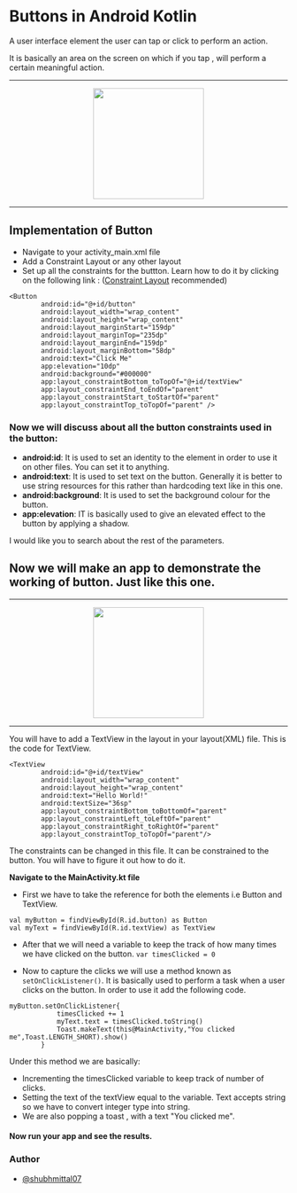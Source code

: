 
# Buttons in Android Kotlin

A user interface element the user can tap or click to perform an action.

It is basically an area on the screen on which if you tap , will perform a certain meaningful action.
<hr>
<p align = "center">
<img src = "https://user-images.githubusercontent.com/59731205/135919821-941b5975-28ff-4e3d-aadc-ad0b219d4d2a.jpg" width = 200>
<p/>
<hr>

## Implementation of Button
* Navigate to your activity_main.xml file
* Add a Constraint Layout or any other layout 
* Set up all the constraints for the buttton. Learn how to do it by clicking on the following link : ([Constraint Layout](https://github.com/girlscript/winter-of-contributing/blob/Android_Development_With_Kotlin/Android_Development_with_Kotlin/07.%20View%20Groups/07.4%20Constraint%20Layout.md) recommended)

```
<Button
        android:id="@+id/button"
        android:layout_width="wrap_content"
        android:layout_height="wrap_content"
        android:layout_marginStart="159dp"
        android:layout_marginTop="235dp"
        android:layout_marginEnd="159dp"
        android:layout_marginBottom="58dp"
        android:text="Click Me"
        app:elevation="10dp"
        android:background="#000000"
        app:layout_constraintBottom_toTopOf="@+id/textView"
        app:layout_constraintEnd_toEndOf="parent"
        app:layout_constraintStart_toStartOf="parent"
        app:layout_constraintTop_toTopOf="parent" />

```

### Now we will discuss about all the button constraints used in the button:

* __android:id__: It is used to set an identity to the element in order to use it on other files. You can set it to anything.
* __android:text__: It is used to set text on the button. Generally it is better to use string resources for this rather than hardcoding text like in this one.
* __android:background__: It is used to set the background colour for the button.
* __app:elevation__: IT is basically used to give an elevated effect to the button by applying a shadow.

I would like you to search about the rest of the parameters.

## Now we will make an app to demonstrate the working of button. Just like this one.
<hr>
<p align = "center">
<img src = "https://user-images.githubusercontent.com/59731205/135924002-d37c05c4-a857-4029-a2b5-3f394dc5359f.gif" width = 200>
<p/>
<hr>

You will have to add a TextView in the layout in your layout(XML) file. This is the code for TextView.
```
<TextView
        android:id="@+id/textView"
        android:layout_width="wrap_content"
        android:layout_height="wrap_content"
        android:text="Hello World!"
        android:textSize="36sp"
        app:layout_constraintBottom_toBottomOf="parent"
        app:layout_constraintLeft_toLeftOf="parent"
        app:layout_constraintRight_toRightOf="parent"
        app:layout_constraintTop_toTopOf="parent"/>
```
The constraints can be changed in this file. It can be constrained to the button. You will have to figure it out how to do it.

**Navigate to the MainActivity.kt file**
* First we have to take the reference for both the elements i.e Button and TextView.

```
val myButton = findViewById(R.id.button) as Button
val myText = findViewById(R.id.textView) as TextView
```
* After that we will need a variable to keep the track of how many times we have clicked on the button.
`var timesClicked = 0`

* Now to capture the clicks we will use a method known as `setOnClickListener()`. It is basically used to perform a task when a user clicks on the button.
In order to use it add the following code.

```
myButton.setOnClickListener{
            timesClicked += 1
            myText.text = timesClicked.toString()
            Toast.makeText(this@MainActivity,"You clicked me",Toast.LENGTH_SHORT).show()
        }
```
Under this method we are basically:
* Incrementing the timesClicked variable to keep track of number of clicks.
* Setting the text of the textView equal to the variable. Text accepts string so we have to convert integer type into string.
* We are also popping a toast , with a text "You clicked me".

#### Now run your app and see the results.

### Author
* [@shubhmittal07](https://github.com/shubhmittal07)

